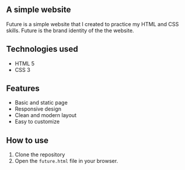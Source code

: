
## A simple website
Future is a simple website that I created to practice my HTML and CSS skills. Future is the brand identity of the  the website.

## Technologies used
- HTML 5
- CSS 3

## Features
- Basic and static page
- Responsive design
- Clean and modern layout
- Easy to customize

## How to use
1. Clone the repository
2. Open the `future.html` file in your browser.


